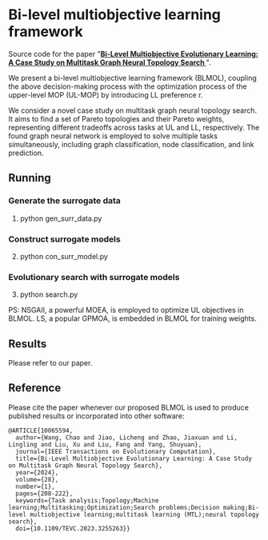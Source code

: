 

# Bi-level multiobjective learning framework

Source code for the paper "**[Bi-Level Multiobjective Evolutionary Learning: A Case Study on Multitask Graph Neural Topology Search
](https://ieeexplore.ieee.org/abstract/document/10065594)**".


We present a bi-level multiobjective learning framework (BLMOL), coupling the above decision-making process with the optimization process of the upper-level MOP (UL-MOP) by introducing LL preference r. 

We consider a novel case study on multitask graph neural topology search. It aims to find a set of Pareto topologies and their Pareto weights, representing different tradeoffs across tasks at UL and LL, respectively. The found graph neural network is employed to solve multiple tasks simultaneously, including graph classification, node classification, and link prediction.


## Running
### Generate the surrogate data
1. python gen_surr_data.py

### Construct surrogate models
2. python con_surr_model.py

### Evolutionary search with surrogate models                   
3. python search.py
           
PS: NSGAII, a powerful MOEA, is employed to optimize UL objectives in BLMOL. LS, a popular GPMOA, is embedded in BLMOL for training weights.

## Results
Please refer to our paper.

## Reference
Please cite the paper whenever our proposed BLMOL is used to produce published results or incorporated into other software:
```
@ARTICLE{10065594,
  author={Wang, Chao and Jiao, Licheng and Zhao, Jiaxuan and Li, Lingling and Liu, Xu and Liu, Fang and Yang, Shuyuan},
  journal={IEEE Transactions on Evolutionary Computation}, 
  title={Bi-Level Multiobjective Evolutionary Learning: A Case Study on Multitask Graph Neural Topology Search}, 
  year={2024},
  volume={28},
  number={1},
  pages={208-222},
  keywords={Task analysis;Topology;Machine learning;Multitasking;Optimization;Search problems;Decision making;Bi-level multiobjective learning;multitask learning (MTL);neural topology search},
  doi={10.1109/TEVC.2023.3255263}}

```


